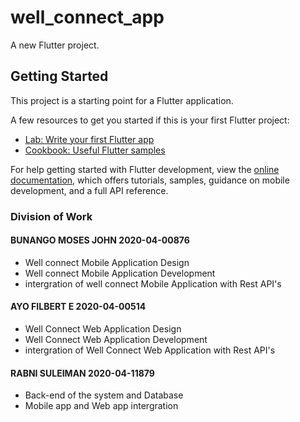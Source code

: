 # well_connect_app

A new Flutter project.

## Getting Started

This project is a starting point for a Flutter application.

A few resources to get you started if this is your first Flutter project:

- [Lab: Write your first Flutter app](https://docs.flutter.dev/get-started/codelab)
- [Cookbook: Useful Flutter samples](https://docs.flutter.dev/cookbook)

For help getting started with Flutter development, view the
[online documentation](https://docs.flutter.dev/), which offers tutorials,
samples, guidance on mobile development, and a full API reference.


### Division of Work

#### BUNANGO MOSES JOHN 2020-04-00876

- Well connect Mobile Application Design
- Well connect Mobile Application Development
- intergration of well connect Mobile Application with Rest API's

#### AYO FILBERT E 2020-04-00514

- Well Connect Web Application Design
- Well Connect Web Application Development
- intergration of Well Connect Web Application with Rest API's

#### RABNI SULEIMAN 2020-04-11879

- Back-end of the system and Database
- Mobile app and Web app intergration



